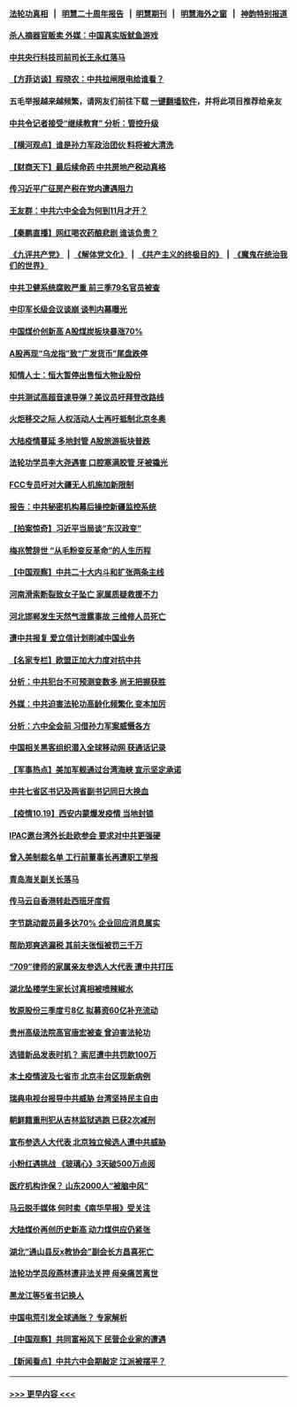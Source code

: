 #### [法轮功真相](https://github.com/gfw-breaker/truth/blob/master/README.md?t=0) &nbsp;&nbsp;|&nbsp;&nbsp; [明慧二十周年报告](https://github.com/gfw-breaker/mh-reports/blob/master/README.md?t=0) &nbsp;&nbsp;|&nbsp;&nbsp;[明慧期刊](https://github.com/gfw-breaker/mh-qikan) &nbsp;&nbsp;|&nbsp;&nbsp; [明慧海外之窗](https://github.com/gfw-breaker/mh-news/blob/master/README.md?t=0) &nbsp;&nbsp;|&nbsp;&nbsp; [神韵特别报道](https://github.com/gfw-breaker/mh-news/blob/master/shenyun.md?t=0)
#### [杀人摘器官贩卖 外媒：中国真实版鱿鱼游戏](../pages/nsc413/n13316101.md?t=10201201) 
#### [中共央行科技司前司长王永红落马](../pages/nsc413/n13316419.md?t=10201201) 
#### [【方菲访谈】程晓农：中共拉闸限电给谁看？](../pages/nsc413/n13315612.md?t=10201201) 
#### 五毛举报越来越频繁，请网友们前往下载 [一键翻墙软件](https://github.com/gfw-breaker/ssr-accounts)，并将此项目推荐给亲友
#### [中共令记者接受“继续教育” 分析：管控升级](../pages/nsc413/n13316066.md?t=10201201) 
#### [【横河观点】谁是孙力军政治团伙 料将被大清洗](../pages/nsc413/n13316078.md?t=10201201) 
#### [【财商天下】最后续命药 中共房地产税动真格](../pages/nsc413/n13315978.md?t=10201201) 
#### [传习近平广征房产税在党内遭遇阻力](../pages/nsc413/n13316010.md?t=10201201) 
#### [王友群：中共六中全会为何到11月才开？](../pages/nsc413/n13315769.md?t=10201201) 
#### [【秦鹏直播】网红喝农药酿悲剧 谁该负责？](../pages/nsc413/n13316029.md?t=10201201) 
#### [《九评共产党》](https://github.com/begood0513/9ping.md/blob/master/README.md) &nbsp;|&nbsp; [《解体党文化》](../../../../jtdwh.md/blob/master/README.md)  &nbsp;|&nbsp; [《共产主义的终极目的》](../../../../gczydzjmd.md/blob/master/README.md) &nbsp;|&nbsp; [《魔鬼在统治我们的世界》](../../../../mgztzwmdsj.md/blob/master/README.md) 
#### [中共卫健系统腐败严重 前三季79名官员被查](../pages/nsc413/n13316038.md?t=10201201) 
#### [中印军长级会议谈崩 谈判内幕曝光](../pages/nsc413/n13316005.md?t=10201201) 
#### [中国煤价创新高 A股煤炭板块暴涨70%](../pages/nsc413/n13315909.md?t=10201201) 
#### [A股再现“乌龙指”致“广发货币”尾盘跌停](../pages/nsc413/n13315596.md?t=10201201) 
#### [知情人士：恒大暂停出售恒大物业股份](../pages/nsc413/n13315794.md?t=10201201) 
#### [中共测试高超音速导弹？美议员吁拜登改路线](../pages/nsc413/n13315711.md?t=10201201) 
#### [火炬移交之际 人权活动人士再吁抵制北京冬奥](../pages/nsc413/n13315538.md?t=10201201) 
#### [大陆疫情蔓延 多地封管 A股旅游板块普跌](../pages/nsc413/n13315760.md?t=10201201) 
#### [法轮功学员李大尧遇害 口腔塞满胶管 牙被撬光](../pages/nsc413/n13314991.md?t=10201201) 
#### [FCC专员吁对大疆无人机施加新限制](../pages/nsc413/n13315673.md?t=10201201) 
#### [报告：中共秘密机构幕后操控新疆监控系统](../pages/nsc413/n13315703.md?t=10201201) 
#### [【拍案惊奇】习近平当局谈“东汉政变”](../pages/nsc413/n13315394.md?t=10201201) 
#### [梅兆赞辞世 “从毛粉变反革命”的人生历程](../pages/nsc413/n13315418.md?t=10201201) 
#### [【中国观察】中共二十大内斗和扩张两条主线](../pages/nsc413/n13315551.md?t=10201201) 
#### [河南滑索断裂致女子坠亡 家属质疑救援不力](../pages/nsc413/n13315212.md?t=10201201) 
#### [河北邯郸发生天然气泄露事故 三维修人员死亡](../pages/nsc413/n13315360.md?t=10201201) 
#### [遭中共报复 爱立信计划削减中国业务](../pages/nsc413/n13315437.md?t=10201201) 
#### [【名家专栏】欧盟正加大力度对抗中共](../pages/nsc413/n13315239.md?t=10201201) 
#### [分析：中共犯台不可预测变数多 尚无把握获胜](../pages/nsc413/n13315085.md?t=10201201) 
#### [外媒：中共迫害法轮功高龄化频繁化 变本加厉](../pages/nsc413/n13314842.md?t=10201201) 
#### [分析：六中全会前 习借孙力军案威慑各方](../pages/nsc413/n13315040.md?t=10201201) 
#### [中国相关黑客组织潜入全球移动网 获通话记录](../pages/nsc413/n13315185.md?t=10201201) 
#### [【军事热点】美加军舰通过台湾海峡 宣示坚定承诺](../pages/nsc413/n13313078.md?t=10201201) 
#### [中共七省区书记及两省副书记同日大换血](../pages/nsc413/n13314815.md?t=10201201) 
#### [【疫情10.19】西安内蒙爆发疫情 当地封锁](../pages/nsc413/n13314635.md?t=10201201) 
#### [IPAC邀台湾外长赴欧参会 要求对中共更强硬](../pages/nsc413/n13314356.md?t=10201201) 
#### [曾入美制裁名单 工行前董事长再遭职工举报](../pages/nsc413/n13314929.md?t=10201201) 
#### [青岛海关副关长落马](../pages/nsc413/n13314931.md?t=10201201) 
#### [传马云自香港转赴西班牙度假](../pages/nsc413/n13314821.md?t=10201201) 
#### [字节跳动裁员最多达70% 企业回应消息属实](../pages/nsc413/n13314632.md?t=10201201) 
#### [帮助郑爽逃漏税 其前夫张恒被罚三千万](../pages/nsc413/n13314771.md?t=10201201) 
#### [“709”律师的家属亲友参选人大代表 遭中共打压](../pages/nsc413/n13314037.md?t=10201201) 
#### [湖北坠楼学生家长讨真相被喷辣椒水](../pages/nsc413/n13314515.md?t=10201201) 
#### [牧原股份三季度亏8亿 拟募资60亿补充流动](../pages/nsc413/n13314402.md?t=10201201) 
#### [贵州高级法院高官唐宏被查 曾迫害法轮功](../pages/nsc413/n13314589.md?t=10201201) 
#### [选错新品发表时机？ 索尼遭中共罚款100万](../pages/nsc413/n13314534.md?t=10201201) 
#### [本土疫情波及七省市 北京丰台区现新病例](../pages/nsc413/n13314348.md?t=10201201) 
#### [瑞典电视台报导中共威胁 台湾坚持民主自由](../pages/nsc413/n13314395.md?t=10201201) 
#### [朝鲜籍重刑犯从吉林监狱逃跑 已获2次减刑](../pages/nsc413/n13313988.md?t=10201201) 
#### [宣布参选人大代表 北京独立候选人遭中共威胁](../pages/nsc413/n13312807.md?t=10201201) 
#### [小粉红遇挑战 《玻璃心》3天破500万点阅](../pages/nsc413/n13313767.md?t=10201201) 
#### [医疗机构诈保？ 山东2000人“被脑中风”](../pages/nsc413/n13314151.md?t=10201201) 
#### [马云脱手媒体 何时卖《南华早报》受关注](../pages/nsc413/n13311312.md?t=10201201) 
#### [大陆煤价再创历史新高 动力煤供应仍紧张](../pages/nsc413/n13313837.md?t=10201201) 
#### [湖北“通山县反x教协会”副会长方昌喜死亡](../pages/nsc413/n13312513.md?t=10201201) 
#### [法轮功学员段燕林遭非法关押 母亲痛苦离世](../pages/nsc413/n13310763.md?t=10201201) 
#### [黑龙江等5省书记换人](../pages/nsc413/n13314059.md?t=10201201) 
#### [中国电荒引发全球通胀？ 专家解析](../pages/nsc413/n13313612.md?t=10201201) 
#### [【中国观察】共同富裕风下 民营企业家的遭遇](../pages/nsc413/n13313811.md?t=10201201) 
#### [【新闻看点】中共六中会期敲定 江派被摆平？](../pages/nsc413/n13313071.md?t=10201201) 

----
#### [ >>> 更早内容 <<< ](../indexes/nsc413-earlier.md)
